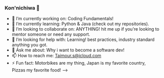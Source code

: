 ### Kon'nichiwa 👋

- 🔭 I’m currently working on: Coding Fundamentals!
- 🌱 I’m currently learning: Python & Java (check out my repositories).
- 👯 I’m looking to collaborate on: ANYTHING! hit me up if you're looking to mentor someone or need any support.
- 🤔 I’m looking for help with: Learning! best practices, industry standard anything you got.
- 💬 Ask me about: Why i want to become a software dev!
- 📫 How to reach me: Taimour.s@icloud.com
- ⚡ Fun fact: Motorbikes are my thing, Japan is my favorite country, Pizzas my favorite food!
-->
